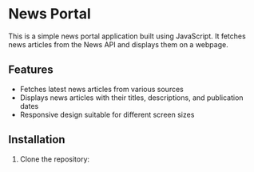 # News Portal

This is a simple news portal application built using JavaScript. It fetches news articles from the News API and displays them on a webpage.

## Features

- Fetches latest news articles from various sources
- Displays news articles with their titles, descriptions, and publication dates
- Responsive design suitable for different screen sizes

## Installation

1. Clone the repository:
